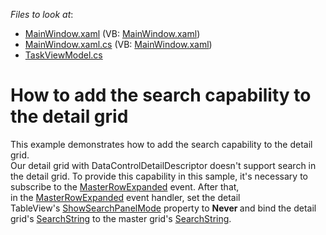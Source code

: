 <!-- default file list -->
*Files to look at*:

* [MainWindow.xaml](./CS/DetailGridSearchExample/MainWindow.xaml) (VB: [MainWindow.xaml](./VB/DetailGridSearchExample/MainWindow.xaml))
* [MainWindow.xaml.cs](./CS/DetailGridSearchExample/MainWindow.xaml.cs) (VB: [MainWindow.xaml](./VB/DetailGridSearchExample/MainWindow.xaml))
* [TaskViewModel.cs](./CS/DetailGridSearchExample/TaskViewModel.cs)
<!-- default file list end -->
# How to add the search capability to the detail grid


<p>This example demonstrates how to add the search capability to the detail grid.<br>Our detail grid with DataControlDetailDescriptor doesn't support search in the detail grid. To provide this capability in this sample, it's necessary to subscribe to the <a href="https://documentation.devexpress.com/WPF/DevExpress.Xpf.Grid.GridControl.MasterRowExpanded.event">MasterRowExpanded</a> event. After that, in the <a href="https://documentation.devexpress.com/WPF/DevExpress.Xpf.Grid.GridControl.MasterRowExpanded.event">MasterRowExpanded</a> event handler, set the detail TableView's <a href="https://documentation.devexpress.com/WPF/DevExpress.Xpf.Grid.DataViewBase.ShowSearchPanelMode.property">ShowSearchPanelMode</a> property to <strong>Never </strong>and bind the detail grid's <a href="https://documentation.devexpress.com/WPF/DevExpress.Xpf.Grid.DataViewBase.SearchString.property">SearchString</a> to the master grid's <a href="https://documentation.devexpress.com/WPF/DevExpress.Xpf.Grid.DataViewBase.SearchString.property">SearchString</a>.</p>

<br/>


